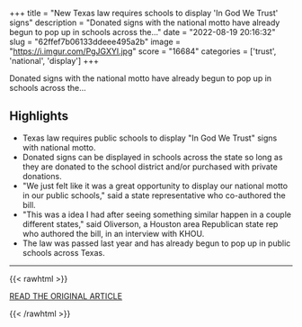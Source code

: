 +++
title = "New Texas law requires schools to display 'In God We Trust' signs"
description = "Donated signs with the national motto have already begun to pop up in schools across the..."
date = "2022-08-19 20:16:32"
slug = "62ffef7b06133ddeee495a2b"
image = "https://i.imgur.com/PgJGXYl.jpg"
score = "16684"
categories = ['trust', 'national', 'display']
+++

Donated signs with the national motto have already begun to pop up in schools across the...

## Highlights

- Texas law requires public schools to display "In God We Trust" signs with national motto.
- Donated signs can be displayed in schools across the state so long as they are donated to the school district and/or purchased with private donations.
- "We just felt like it was a great opportunity to display our national motto in our public schools," said a state representative who co-authored the bill.
- "This was a idea I had after seeing something similar happen in a couple different states," said Oliverson, a Houston area Republican state rep who authored the bill, in an interview with KHOU.
- The law was passed last year and has already begun to pop up in public schools across Texas.

---

{{< rawhtml >}}
  <p class="article-category">
    <a target="_blank" href="https://www.chron.com/news/houston-texas/education/article/texas-law-in-god-we-trust-sign-17382629.php">READ THE ORIGINAL ARTICLE</a>
  </p>
{{< /rawhtml >}}

